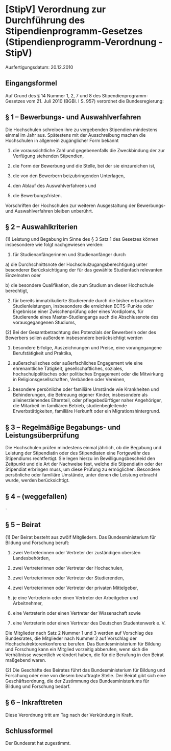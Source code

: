 # [StipV] Verordnung zur Durchführung des Stipendienprogramm-Gesetzes  (Stipendienprogramm-Verordnung - StipV)

Ausfertigungsdatum: 20.12.2010

 

## Eingangsformel

Auf Grund des § 14 Nummer 1, 2, 7 und 8 des Stipendienprogramm-Gesetzes vom 21. Juli 2010 (BGBl. I S. 957) verordnet die Bundesregierung:


## § 1 – Bewerbungs- und Auswahlverfahren

Die Hochschulen schreiben ihre zu vergebenden Stipendien mindestens einmal im Jahr aus. Spätestens mit der Ausschreibung machen die Hochschulen in allgemein zugänglicher Form bekannt

1. die voraussichtliche Zahl und gegebenenfalls die Zweckbindung der zur Verfügung stehenden Stipendien,

2. die Form der Bewerbung und die Stelle, bei der sie einzureichen ist,

3. die von den Bewerbern beizubringenden Unterlagen,

4. den Ablauf des Auswahlverfahrens und

5. die Bewerbungsfristen.

Vorschriften der Hochschulen zur weiteren Ausgestaltung der Bewerbungs- und Auswahlverfahren bleiben unberührt.


## § 2 – Auswahlkriterien

(1) Leistung und Begabung im Sinne des § 3 Satz 1 des Gesetzes können insbesondere wie folgt nachgewiesen werden:

1. für Studienanfängerinnen und Studienanfänger durch

a) die Durchschnittsnote der Hochschulzugangsberechtigung unter besonderer Berücksichtigung der für das gewählte Studienfach relevanten Einzelnoten oder

b) die besondere Qualifikation, die zum Studium an dieser Hochschule berechtigt,

2. für bereits immatrikulierte Studierende durch die bisher erbrachten Studienleistungen, insbesondere die erreichten ECTS-Punkte oder Ergebnisse einer Zwischenprüfung oder eines Vordiploms, für Studierende eines Master-Studiengangs auch die Abschlussnote des vorausgegangenen Studiums,

(2) Bei der Gesamtbetrachtung des Potenzials der Bewerberin oder des Bewerbers sollen außerdem insbesondere berücksichtigt werden

1. besondere Erfolge, Auszeichnungen und Preise, eine vorangegangene Berufstätigkeit und Praktika,

2. außerschulisches oder außerfachliches Engagement wie eine ehrenamtliche Tätigkeit, gesellschaftliches, soziales, hochschulpolitisches oder politisches Engagement oder die Mitwirkung in Religionsgesellschaften, Verbänden oder Vereinen,

3. besondere persönliche oder familiäre Umstände wie Krankheiten und Behinderungen, die Betreuung eigener Kinder, insbesondere als alleinerziehendes Elternteil, oder pflegebedürftiger naher Angehöriger, die Mitarbeit im familiären Betrieb, studienbegleitende Erwerbstätigkeiten, familiäre Herkunft oder ein Migrationshintergrund.


## § 3 – Regelmäßige Begabungs- und Leistungsüberprüfung

Die Hochschulen prüfen mindestens einmal jährlich, ob die Begabung und Leistung der Stipendiatin oder des Stipendiaten eine Fortgewähr des Stipendiums rechtfertigt. Sie legen hierzu im Bewilligungsbescheid den Zeitpunkt und die Art der Nachweise fest, welche die Stipendiatin oder der Stipendiat erbringen muss, um diese Prüfung zu ermöglichen. Besondere persönliche oder familiäre Umstände, unter denen die Leistung erbracht wurde, werden berücksichtigt.


## § 4 – (weggefallen)

\-


## § 5 – Beirat

(1) Der Beirat besteht aus zwölf Mitgliedern. Das Bundesministerium für Bildung und Forschung beruft:

1. zwei Vertreterinnen oder Vertreter der zuständigen obersten Landesbehörden,

2. zwei Vertreterinnen oder Vertreter der Hochschulen,

3. zwei Vertreterinnen oder Vertreter der Studierenden,

4. zwei Vertreterinnen oder Vertreter der privaten Mittelgeber,

5. je eine Vertreterin oder einen Vertreter der Arbeitgeber und Arbeitnehmer,

6. eine Vertreterin oder einen Vertreter der Wissenschaft sowie

7. eine Vertreterin oder einen Vertreter des Deutschen Studentenwerk e. V.

Die Mitglieder nach Satz 2 Nummer 1 und 3 werden auf Vorschlag des Bundesrates, die Mitglieder nach Nummer 2 auf Vorschlag der Hochschulrektorenkonferenz berufen. Das Bundesministerium für Bildung und Forschung kann ein Mitglied vorzeitig abberufen, wenn sich die Verhältnisse wesentlich verändert haben, die für die Berufung in den Beirat maßgebend waren.

(2) Die Geschäfte des Beirates führt das Bundesministerium für Bildung und Forschung oder eine von diesem beauftragte Stelle. Der Beirat gibt sich eine Geschäftsordnung, die der Zustimmung des Bundesministeriums für Bildung und Forschung bedarf.


## § 6 – Inkrafttreten

Diese Verordnung tritt am Tag nach der Verkündung in Kraft.


## Schlussformel

Der Bundesrat hat zugestimmt.
